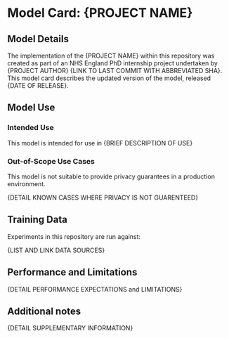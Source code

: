 # Model Card: {PROJECT NAME}


## Model Details

The implementation of the {PROJECT NAME} within this repository was created as part of an NHS England PhD internship project undertaken by {PROJECT AUTHOR} {LINK TO LAST COMMIT WITH ABBREVIATED SHA}. This model card describes the updated version of the model, released {DATE OF RELEASE}.

## Model Use

### Intended Use

This model is intended for use in {BRIEF DESCRIPTION OF USE}


### Out-of-Scope Use Cases

This model is not suitable to provide privacy guarantees in a production environment.

{DETAIL KNOWN CASES WHERE PRIVACY IS NOT GUARENTEED}

## Training Data

Experiments in this repository are run against: 

{LIST AND LINK DATA SOURCES}

## Performance and Limitations

{DETAIL PERFORMANCE EXPECTATIONS and LIMITATIONS}

## Additional notes

{DETAIL SUPPLEMENTARY INFORMATION}
